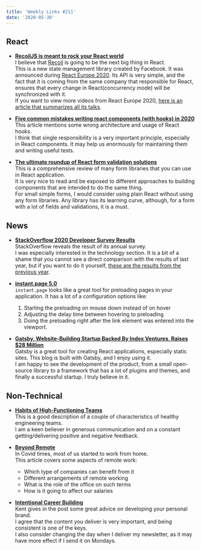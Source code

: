 ```yaml
---
title: 'Weekly Links #211'
date: '2020-05-30'
---
```


## React

- **[RecoilJS is meant to rock your React world](https://mariosfakiolas.com/blog/recoiljs-is-meant-to-rock-your-react-world/)**  
  I believe that [Recoil](https://recoiljs.org/) is going to be the next big thing in React.  
  This is a new state management library created by Facebook. It was announced during [React Europe 2020](https://www.youtube.com/watch?v=fb3cOMFkEzs). Its API is very simple, and the fact that it is coming from the same company that responsible for React, ensures that every change in React(concurrency mode) will be synchronized with it.  
  If you want to view more videos from React Europe 2020, [here is an article that summarizes all its talks](https://www.telerik.com/blogs/i-watched-all-27-react-europe-talks-so-you-dont-have-to).

* **[Five common mistakes writing react components (with hooks) in 2020](https://www.lorenzweiss.de/common_mistakes_react_hooks/)**  
  This article mentions some wrong architecture and usage of React hooks.  
  I think that single responsibility is a very important principle, especially in React components. It may help us enormously for maintaining them and writing useful tests.

- **[The ultimate roundup of React form validation solutions](https://blog.logrocket.com/the-ultimate-roundup-of-react-form-validation-solutions/)**  
  This is a comprehensive review of many form libraries that you can use in React application.  
  It is very nice to read and be exposed to different approaches to building components that are intended to do the same thing.  
  For small simple forms, I would consider using plain React without using any form libraries. Any library has its learning curve, although, for a form with a lot of fields and validations, it is a must.

## News

- **[StackOverflow 2020 Developer Survey Results](https://insights.stackoverflow.com/survey/2020)**  
  StackOverflow reveals the result of its annual survey.  
  I was especially interested in the technology section. It is a bit of a shame that you cannot see a direct comparison with the results of last year, but if you want to do it yourself, [these are the results from the previous year](https://insights.stackoverflow.com/survey/2019).

- **[instant.page 5.0](https://instant.page/v5)**  
   `instant.page` looks like a great tool for preloading pages in your application. It has a lot of a configuration options like:

  1.  Starting the preloading on mouse down instead of on hover
  2.  Adjusting the delay time between hovering to preloading
  3.  Doing the preloading right after the link element was entered into the viewport.

- **[Gatsby, Website-Building Startup Backed By Index Ventures, Raises \$28 Million](https://www.forbes.com/sites/davidjeans/2020/05/27/gatsby-website-building-startup-backed-by-index-ventures-raises-28-million/#635f68467f3e)**  
   Gatsby is a great tool for creating React applications, especially static sites. This blog is built with Gatsby, and I enjoy using it.  
   I am happy to see the development of the product, from a small open-source library to a framework that has a lot of plugins and themes, and finally a successful startup. I truly believe in it.

## Non-Technical

- **[Habits of High-Functioning Teams](https://deniseyu.io/2020/05/23/habits-of-high-performing-teams.html)**  
  This is a good description of a couple of characteristics of healthy engineering teams.  
  I am a keen believer in generous communication and on a constant getting/delivering positive and negative feedback.

- **[Beyond Remote](https://vimota.me/writing/beyond-remote)**  
   In Covid times, most of us started to work from home.  
   This article covers some aspects of remote work:

  - Which type of companies can benefit from it
  - Different arrangements of remote working
  - What is the role of the office on such terms
  - How is it going to affect our salaries

- **[Intentional Career Building](https://kentcdodds.com/blog/intentional-career-building)**  
   Kent gives in the post some great advice on developing your personal brand.  
   I agree that the content you deliver is very important, and being consistent is one of the keys.  
   I also consider changing the day when I deliver my newsletter, as it may have more effect if I send it on Mondays.
